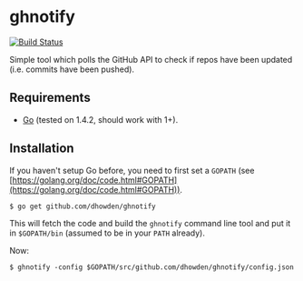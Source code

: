 # ghnotify
[![Build Status](https://travis-ci.org/dhowden/ghnotify.svg?branch=master)](https://travis-ci.org/dhowden/ghnotify)

Simple tool which polls the GitHub API to check if repos have been updated (i.e. commits have been pushed).

## Requirements

* [Go](http://golang.org/dl/) (tested on 1.4.2, should work with 1+).

## Installation

If you haven't setup Go before, you need to first set a `GOPATH` (see [https://golang.org/doc/code.html#GOPATH](https://golang.org/doc/code.html#GOPATH)).

    $ go get github.com/dhowden/ghnotify

This will fetch the code and build the `ghnotify` command line tool and put it in `$GOPATH/bin` (assumed to be in your `PATH` already).

Now:

    $ ghnotify -config $GOPATH/src/github.com/dhowden/ghnotify/config.json
